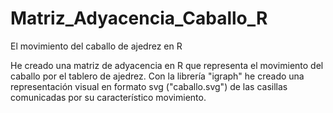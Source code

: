 # Matriz_Adyacencia_Caballo_R
El movimiento del caballo de ajedrez en R


He creado una matriz de adyacencia en R que representa el movimiento del caballo por el tablero de ajedrez.
Con la librería "igraph" he creado una representación visual en formato svg ("caballo.svg") de las casillas comunicadas por su característico movimiento.
